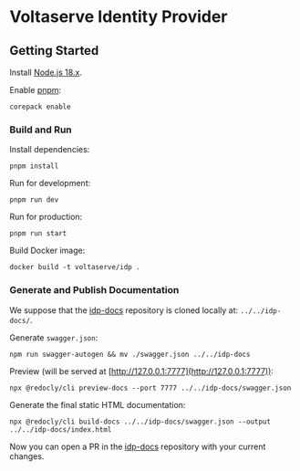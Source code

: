 # Voltaserve Identity Provider

## Getting Started

Install [Node.js 18.x](https://nodejs.org).

Enable [pnpm](https://pnpm.io):

```shell
corepack enable
```

### Build and Run

Install dependencies:

```shell
pnpm install
```

Run for development:

```shell
pnpm run dev
```

Run for production:

```shell
pnpm run start
```

Build Docker image:

```shell
docker build -t voltaserve/idp .
```

### Generate and Publish Documentation

We suppose that the [idp-docs](https://github.com/voltaserve/idp-docs) repository is cloned locally at: `../../idp-docs/`.

Generate `swagger.json`:

```shell
npm run swagger-autogen && mv ./swagger.json ../../idp-docs
```

Preview (will be served at [http://127.0.0.1:7777](http://127.0.0.1:7777)):

```shell
npx @redocly/cli preview-docs --port 7777 ../../idp-docs/swagger.json
```

Generate the final static HTML documentation:

```shell
npx @redocly/cli build-docs ../../idp-docs/swagger.json --output ../../idp-docs/index.html
```

Now you can open a PR in the [idp-docs](https://github.com/voltaserve/idp-docs) repository with your current changes.
